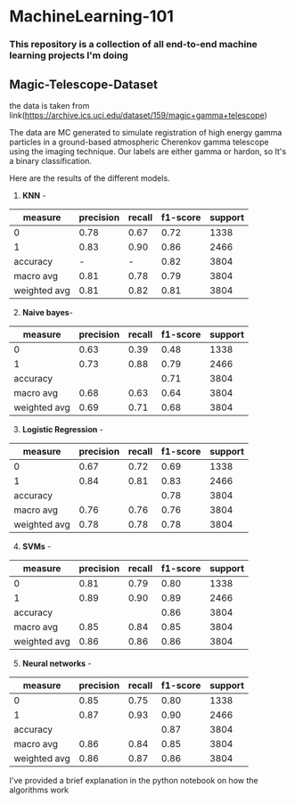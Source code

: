 # MachineLearning-101

### This repository is a collection of all end-to-end machine learning projects I'm doing

## Magic-Telescope-Dataset
the data is taken from link(https://archive.ics.uci.edu/dataset/159/magic+gamma+telescope)

The data are MC generated to simulate registration of high energy gamma particles in a ground-based atmospheric Cherenkov gamma telescope using the imaging technique. Our labels are either gamma or hardon, so It's a binary classification.

Here are the results of the different models.

1. **KNN** -        

|  measure     | precision | recall  | f1-score  | support |
|---------------|---------|-----------|----------|--------|
|           0   |   0.78  |   0.67    | 0.72    |   1338|
|           1   |   0.83  |   0.90    | 0.86    |  2466 |
|     accuracy  |      -   |       -    |  0.82   |   3804|
|    macro avg  |    0.81 |   0.78    | 0.79    |  3804 |
| weighted avg   |   0.81  |  0.82    | 0.81   |  3804  |

 2. **Naive bayes**-
 
 | measure  | precision     | recall  | f1-score  | support |
|---------------|---------|-----------|----------|--------|
|           0   |   0.63 |   0.39   | 0.48   |   1338|
|           1   |   0.73  |   0.88    | 0.79    |  2466 |
|     accuracy  |         |           |  0.71   |   3804|
|    macro avg  |    0.68 |   0.63    | 0.64    |  3804 |
| weighted avg   |   0.69  |  0.71    | 0.68  |  3804  |

3. **Logistic Regression** -

 |measure   | precision     | recall  | f1-score  | support |
|---------------|---------|-----------|----------|--------|
|           0   |   0.67 |   0.72   | 0.69   |   1338|
|           1   |   0.84  |   0.81    | 0.83    |  2466 |
|     accuracy  |         |           |  0.78  |   3804|
|    macro avg  |    0.76 |   0.76   | 0.76   |  3804 |
| weighted avg   |   0.78  |  0.78    | 0.78  |  3804  |

4. **SVMs** - 

 |measure    | precision     | recall  | f1-score  | support |
|---------------|---------|-----------|----------|--------|
|           0   |   0.81 |   0.79   | 0.80   |   1338|
|           1   |   0.89  |   0.90    | 0.89    |  2466 |
|     accuracy  |         |           |  0.86   |   3804|
|    macro avg  |    0.85 |   0.84    | 0.85    |  3804 |
| weighted avg   |   0.86  |  0.86    | 0.86  |  3804  |

5. **Neural networks** -  

 |  measure   | precision     | recall  | f1-score  | support |
|---------------|---------|-----------|----------|--------|
|           0   |   0.85 |   0.75     | 0.80   |   1338|
|           1   |   0.87  |   0.93   | 0.90    |  2466 |
|     accuracy  |         |           |  0.87   |   3804|
|    macro avg  |    0.86 |   0.84    | 0.85    |  3804 |
| weighted avg   |   0.86  |  0.87    | 0.86  |  3804  |

I've provided a brief explanation in the python notebook on how the algorithms work


